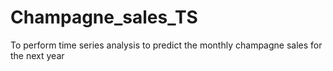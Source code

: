 # Champagne_sales_TS
To perform time series analysis to predict the monthly champagne sales for the next year
